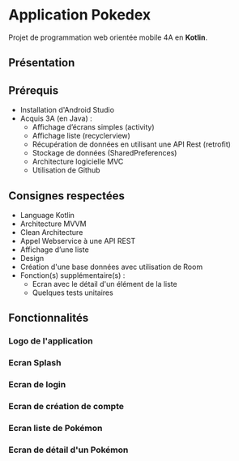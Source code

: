 # Application Pokedex
Projet de programmation web orientée mobile 4A en __Kotlin__.

## Présentation

## Prérequis

* Installation d'Android Studio 
* Acquis 3A (en Java) : 
    * Affichage d’écrans simples (activity)
    * Affichage liste (recyclerview)
    * Récupération de données en utilisant une API Rest (retrofit)
    * Stockage de données (SharedPreferences)
    * Architecture logicielle MVC
    * Utilisation de Github

## Consignes respectées

* Language Kotlin 
* Architecture MVVM
* Clean Architecture
* Appel Webservice à une API REST 
* Affichage d’une liste 
* Design
* Création d'une base données avec utilisation de Room 
* Fonction(s) supplémentaire(s) : 
   * Ecran avec le détail d'un élément de la liste 
   * Quelques tests unitaires


## Fonctionnalités

### Logo de l'application 


### Ecran Splash

### Ecran de login 

### Ecran de création de compte 

### Ecran liste de Pokémon 

### Ecran de détail d'un Pokémon

